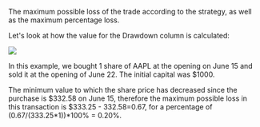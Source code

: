 The maximum possible loss of the trade according to the strategy, as well as the maximum percentage loss.

Let's look at how the value for the Drawdown column is calculated:

![](https://s3.amazonaws.com/cdn.freshdesk.com/data/helpdesk/attachments/production/43142267761/original/QsVmM-AigEia-NWxE3VL3WULSJxdVAJeMg.png?1594640079)

In this example, we bought 1 share of AAPL at the opening on June 15 and sold it at the opening of June 22. The initial capital was $1000.

The minimum value to which the share price has decreased since the purchase is $332.58 on June 15, therefore the maximum possible loss in this transaction is $333.25 - $332.58=$0.67, for a percentage of (0.67/(333.25\*1))\*100% = 0.20%.